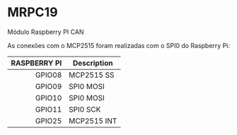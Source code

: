 # MRPC19
Módulo Raspberry PI CAN

As conexões com o MCP2515 foram realizadas com o SPI0 do Raspberry Pi:

| RASPBERRY PI |  Description |
|-------------:|--------------|
|       GPIO08 | MCP2515 SS   |
|       GPIO09 | SPI0 MOSI    |
|       GPIO10 | SPI0 MOSI    |
|       GPIO11 | SPI0 SCK     |
|       GPIO25 | MCP2515 INT  |
